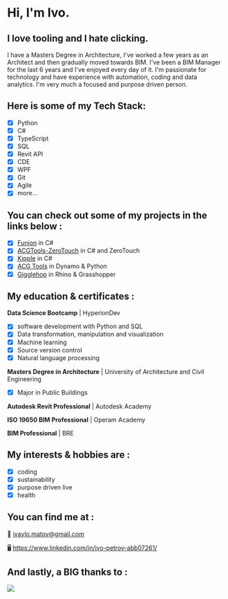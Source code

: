 # Hi, I'm Ivo.

## I love tooling and I hate clicking.
I have a Masters Degree in Architecture, I've worked a few years as an Architect and then gradually moved towards BIM.
I've been a BIM Manager for the last 6 years and I've enjoyed every day of it. I'm passionate for technology and have experience with automation, coding and data analytics. I'm very much a focused and purpose driven person. 

## Here is some of my Tech Stack:
- [x] Python
- [x] C#
- [x] TypeScript
- [x] SQL
- [x] Revit API
- [x] CDE
- [x] WPF
- [x] Git
- [x] Agile
- [x] more...

## You can check out some of my projects in the links below :
- [x] [Funion](https://github.com/ivaylo-matov/funion-cs.git) in C#
 - [x] [ACGTools-ZeroTouch](https://github.com/ivaylo-matov/acg-tools-package-zt.git) in C# and ZeroTouch
- [x] [Kipple](https://github.com/ivaylo-matov/kipple-1-cs.git) in C#
- [x] [ACG Tools](https://github.com/ivaylo-matov/acg-tools-dyn.git) in Dynamo & Python
- [x] [Gigglehop](https://github.com/ivaylo-matov/gigglehop-gh.git) in Rhino & Grasshopper

## My education & certificates :
**Data Science Bootcamp** | HyperionDev
  - [x] software development with Python and SQL
  - [x] Data transformation, manipulation and visualization
  - [x] Machine learning
  - [x] Source version control
  - [x] Natural language processing
  
 **Masters Degree in Architecture** | University of Architecture and Civil Engineering
  - [x] Major in Public Buildings
  
 **Autodesk Revit Professional** | Autodesk Academy
 
 **ISO 19650 BIM Professional** | Operam Academy
 
 **BIM Professional** | BRE

## My interests & hobbies are :
 - [x] coding
 - [x] sustainability
 - [x] purpose driven live
 - [x] health

## You can find me at :

:e-mail: ivaylo.matov@gmail.com

:desktop_computer: https://www.linkedin.com/in/ivo-petrov-abb07261/

## And lastly, a BIG thanks to :

<a href="https://github.com/ivaylo-matov/kipple-1-cs/graphs/contributors">
  <img src="https://contrib.rocks/image?repo=ivaylo-matov/kipple-1-cs" />
</a>

